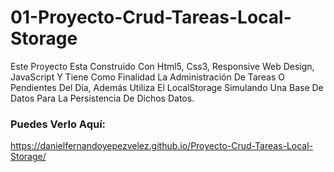 # 01-Proyecto-Crud-Tareas-Local-Storage
Este Proyecto Esta Construido Con Html5, Css3, Responsive Web Design, JavaScript Y Tiene Como Finalidad La Administración De Tareas O Pendientes Del Día, 
Además Utiliza El LocalStorage Simulando Una Base De Datos Para La Persistencia De Dichos Datos. 

### Puedes Verlo Aquí: 
https://danielfernandoyepezvelez.github.io/Proyecto-Crud-Tareas-Local-Storage/
